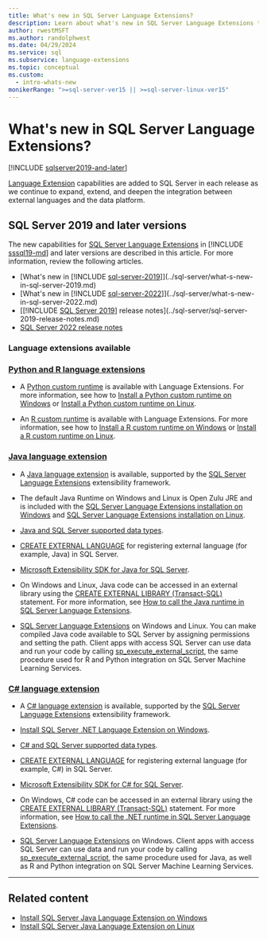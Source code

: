 ```yaml
---
title: What's new in SQL Server Language Extensions?
description: Learn about what's new in SQL Server Language Extensions that expands, extends, and deepens the integration between external languages and the data platform.
author: rwestMSFT
ms.author: randolphwest
ms.date: 04/29/2024
ms.service: sql
ms.subservice: language-extensions
ms.topic: conceptual
ms.custom:
  - intro-whats-new
monikerRange: ">=sql-server-ver15 || >=sql-server-linux-ver15"
---
```


# What's new in SQL Server Language Extensions?

[!INCLUDE [sqlserver2019-and-later](../includes/applies-to-version/sqlserver2019-and-later.md)]

[Language Extension](language-extensions-overview.md) capabilities are added to SQL Server in each release as we continue to expand, extend, and deepen the integration between external languages and the data platform.

## SQL Server 2019 and later versions

The new capabilities for [SQL Server Language Extensions](language-extensions-overview.md) in [!INCLUDE [sssql19-md](../includes/sssql19-md.md)] and later versions are described in this article. For more information, review the following articles.

- [What's new in [!INCLUDE [sql-server-2019](../includes/sssql19-md.md)]](../sql-server/what-s-new-in-sql-server-2019.md)
- [What's new in [!INCLUDE [sql-server-2022](../includes/sssql22-md.md)]](../sql-server/what-s-new-in-sql-server-2022.md)
- [[!INCLUDE [SQL Server 2019](../includes/sssql19-md.md)] release notes](../sql-server/sql-server-2019-release-notes.md)
- [SQL Server 2022 release notes](../sql-server/sql-server-2022-release-notes.md)

### Language extensions available

### [Python and R language extensions](#tab/mlext)

- A [Python custom runtime](../machine-learning/install/custom-runtime-python.md) is available with Language Extensions. For more information, see how to [Install a Python custom runtime on Windows](../machine-learning/install/custom-runtime-python.md?view=sql-server-ver15&preserve-view=true) or [Install a Python custom runtime on Linux](../machine-learning/install/custom-runtime-python.md?view=sql-server-linux-ver15&preserve-view=true).

- An [R custom runtime](../machine-learning/install/custom-runtime-r.md) is available with Language Extensions. For more information, see how to [Install a R custom runtime on Windows](../machine-learning/install/custom-runtime-r.md?view=sql-server-ver15&preserve-view=true) or [Install a R custom runtime on Linux](../machine-learning/install/custom-runtime-r.md?view=sql-server-linux-ver15&preserve-view=true).

### [Java language extension](#tab/javaext)

- A [Java language extension](java-overview.md) is available, supported by the [SQL Server Language Extensions](language-extensions-overview.md) extensibility framework.

- The default Java Runtime on Windows and Linux is Open Zulu JRE and is included with the [SQL Server Language Extensions installation on Windows](install/windows-java.md) and [SQL Server Language Extensions installation on Linux](../linux/sql-server-linux-setup-language-extensions-java.md).

- [Java and SQL Server supported data types](how-to/java-to-sql-data-types.md).

- [CREATE EXTERNAL LANGUAGE](../t-sql/statements/create-external-language-transact-sql.md) for registering external language (for example, Java) in SQL Server.

- [Microsoft Extensibility SDK for Java for SQL Server](how-to/extensibility-sdk-java-sql-server.md).

- On Windows and Linux, Java code can be accessed in an external library using the [CREATE EXTERNAL LIBRARY (Transact-SQL)](../t-sql/statements/create-external-library-transact-sql.md) statement. For more information, see [How to call the Java runtime in SQL Server Language Extensions](how-to/call-java-from-sql.md).

- [SQL Server Language Extensions](language-extensions-overview.md) on Windows and Linux. You can make compiled Java code available to SQL Server by assigning permissions and setting the path. Client apps with access SQL Server can use data and run your code by calling [sp_execute_external_script](../relational-databases/system-stored-procedures/sp-execute-external-script-transact-sql.md), the same procedure used for R and Python integration on SQL Server Machine Learning Services.

### [C# language extension](#tab/csharpext)

- A [C# language extension](csharp-overview.md) is available, supported by the [SQL Server Language Extensions](language-extensions-overview.md) extensibility framework.

- [Install SQL Server .NET Language Extension on Windows](install/windows-c-sharp.md).

- [C# and SQL Server supported data types](how-to/c-sharp-to-sql-data-types.md).

- [CREATE EXTERNAL LANGUAGE](../t-sql/statements/create-external-language-transact-sql.md) for registering external language (for example, C#) in SQL Server.

- [Microsoft Extensibility SDK for C# for SQL Server](how-to/extensibility-sdk-c-sharp-sql-server.md).

- On Windows, C# code can be accessed in an external library using the [CREATE EXTERNAL LIBRARY (Transact-SQL)](../t-sql/statements/create-external-library-transact-sql.md) statement. For more information, see [How to call the .NET runtime in SQL Server Language Extensions](how-to/call-c-sharp-from-sql.md).

- [SQL Server Language Extensions](language-extensions-overview.md) on Windows. Client apps with access SQL Server can use data and run your code by calling [sp_execute_external_script](../relational-databases/system-stored-procedures/sp-execute-external-script-transact-sql.md), the same procedure used for Java, as well as R and Python integration on SQL Server Machine Learning Services.

---

## Related content

- [Install SQL Server Java Language Extension on Windows](install/windows-java.md)
- [Install SQL Server Java Language Extension on Linux](../linux/sql-server-linux-setup-language-extensions-java.md)
